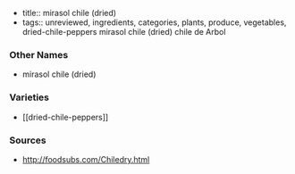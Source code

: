 - title:: mirasol chile (dried)
- tags:: unreviewed, ingredients, categories, plants, produce, vegetables, dried-chile-peppers
mirasol chile (dried) chile de Arbol

### Other Names

* mirasol chile (dried)

### Varieties

* [[dried-chile-peppers]]

### Sources
* http://foodsubs.com/Chiledry.html
